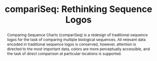 ---
layout: publication
title: "compariSeq: Rethinking Sequence Logos"
key: 2013_biovis_compariseq
permalink: /publications/2013_biovis_compariseq/
type: poster


shortname: compariseq
image: 2013_biovis_compariseq.png

authors:
- mckenna
- quinan
- bigelow

journal: Proceedings of the IEEE Symposium on Biological Data Visualization (BioVis ’13)
year: 2013
note: BioVis Redesign Contest submission

pdf: 2013_biovis_compariseq.pdf
bibtex: 2013_biovis_compariseq.bib
supplements:
- name: Poster
  link: /posters/avi_slides.pdf
  # defaults to a download icon, use this if you want a link-out icon
  linksym: true

abstract: "
<p>Comparing Sequence Charts (compariSeq) is a redesign of traditional sequence logos for the task of comparing multiple biological sequences. All relevant data encoded in traditional sequence logos is conserved, however, attention is directed to the most important data, colors are more perceptually accessible, and the task of direct comparison at particular locations is supported.</p>"

---